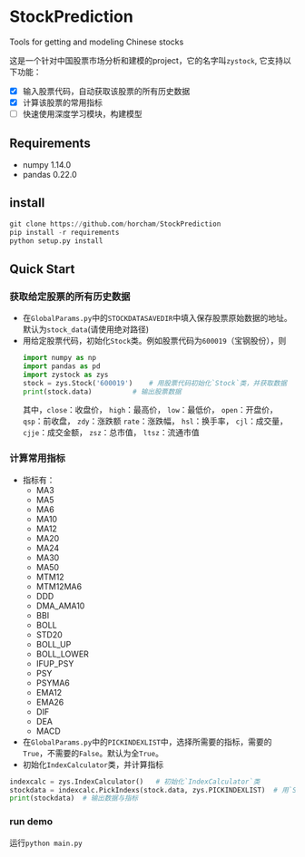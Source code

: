 # StockPrediction
Tools for getting and modeling Chinese stocks

这是一个针对中国股票市场分析和建模的project，它的名字叫`zystock`, 它支持以下功能：

- [x] 输入股票代码，自动获取该股票的所有历史数据
- [x] 计算该股票的常用指标
- [ ] 快速使用深度学习模块，构建模型

## Requirements
 - numpy 1.14.0
 - pandas 0.22.0

## install
```python
git clone https://github.com/horcham/StockPrediction
pip install -r requirements
python setup.py install
```

## Quick Start
### 获取给定股票的所有历史数据
 - 在`GlobalParams.py`中的`STOCKDATASAVEDIR`中填入保存股票原始数据的地址。默认为`stock_data`(请使用绝对路径)
 - 用给定股票代码，初始化`Stock`类。例如股票代码为`600019`（宝钢股份），则
   ```python
   import numpy as np
   import pandas as pd
   import zystock as zys
   stock = zys.Stock('600019')    # 用股票代码初始化`Stock`类，并获取数据
   print(stock.data)          # 输出股票数据
   ```
   其中，`close`：收盘价， `high`：最高价， `low`：最低价， `open`：开盘价， `qsp`：前收盘， `zdy`：涨跌额
   `rate`：涨跌幅， `hsl`：换手率， `cjl`：成交量， `cjje`：成交金额， `zsz`：总市值， `ltsz`：流通市值
   
### 计算常用指标
  - 指标有：
    - MA3
    - MA5
    - MA6
    - MA10
    - MA12
    - MA20
    - MA24
    - MA30
    - MA50
    - MTM12
    - MTM12MA6
    - DDD
    - DMA_AMA10
    - BBI
    - BOLL
    - STD20
    - BOLL_UP
    - BOLL_LOWER
    - IFUP_PSY
    - PSY
    - PSYMA6
    - EMA12
    - EMA26
    - DIF
    - DEA
    - MACD
  - 在`GlobalParams.py`中的`PICKINDEXLIST`中，选择所需要的指标，需要的`True`，不需要的`False`。默认为全`True`。
  - 初始化`IndexCalculator`类，并计算指标
  ```python
  indexcalc = zys.IndexCalculator()   # 初始化`IndexCalculator`类
  stockdata = indexcalc.PickIndexs(stock.data, zys.PICKINDEXLIST)  # 用`Stock`嗦获取的数据计算指标
  print(stockdata)  # 输出数据与指标
  ```
  ### run demo
  运行`python main.py`
